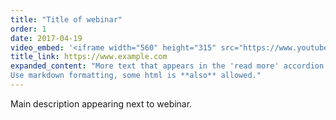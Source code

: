 ```yaml
---
title: "Title of webinar"
order: 1
date: 2017-04-19
video_embed: '<iframe width="560" height="315" src="https://www.youtube-nocookie.com/embed/nzcDjjCldT8" frameborder="0" allow="accelerometer; autoplay; encrypted-media; gyroscope; picture-in-picture" allowfullscreen></iframe>'
title_link: https://www.example.com
expanded_content: "More text that appears in the 'read more' accordion.</br>
Use markdown formatting, some html is **also** allowed."
---
```

Main description appearing next to webinar.
